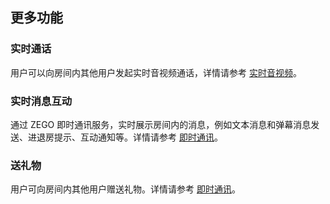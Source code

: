 ## 更多功能

### 实时通话
用户可以向房间内其他用户发起实时音视频通话，详情请参考 [实时音视频](!ExpressVideoSDK-OverView/OverView)。

### 实时消息互动
通过 ZEGO 即时通讯服务，实时展示房间内的消息，例如文本消息和弹幕消息发送、进退房提示、互动通知等。详情请参考 [即时通讯](!IM-Introduction/Overview)。

### 送礼物
用户可向房间内其他用户赠送礼物。详情请参考 [即时通讯](!IM-Introduction/Overview)。
